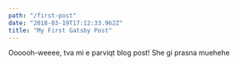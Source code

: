 ```yaml
---
path: "/first-post"
date: "2018-03-19T17:12:33.962Z"
title: "My First Gatsby Post"
---
```


Oooooh-weeee, tva mi e parviqt blog post! She gi prasna muehehe